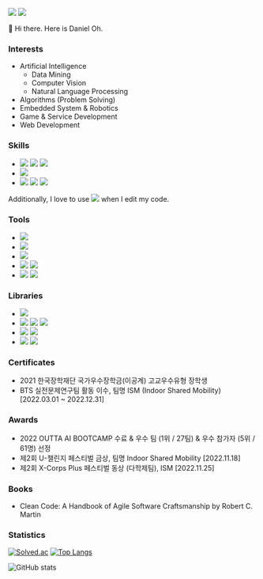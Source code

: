 <a href="ohdoyoel@gmail.com" target="_blank"><img src="https://img.shields.io/badge/ohdoyoel@gmail.com-EA4335?style=flat-square&logo=gmail&logoColor=white"/></a>
<a href="instagram.com" target="_blank"><img src="https://img.shields.io/badge/daniel.0h-E4405F?style=flat-square&logo=instagram&logoColor=white"/></a>

👋 Hi there. Here is Daniel Oh.

### Interests

- Artificial Intelligence
  - Data Mining
  - Computer Vision
  - Natural Language Processing
- Algorithms (Problem Solving)
- Embedded System & Robotics
- Game & Service Development
- Web Development

### Skills

- <a href="" target="_blank"><img src="https://img.shields.io/badge/C-A8B9CC?style=flat-square&logo=C&logoColor=black"/></a>
<a href="" target="_blank"><img src="https://img.shields.io/badge/C++-00599C?style=flat-square&logo=Cplusplus&logoColor=white"/></a>
<a href="" target="_blank"><img src="https://img.shields.io/badge/Csharp-239120?style=flat-square&logo=csharp&logoColor=white"/></a>
- <a href="" target="_blank"><img src="https://img.shields.io/badge/Python-3776AB?style=flat-square&logo=python&logoColor=white"/></a>
- <a href="" target="_blank"><img src="https://img.shields.io/badge/JavaScript-F7DF1E?style=flat-square&logo=javascript&logoColor=black"/></a>
<a href="" target="_blank"><img src="https://img.shields.io/badge/TypeScript-3178C6?style=flat-square&logo=typescript&logoColor=white"/></a>
<a href="" target="_blank"><img src="https://img.shields.io/badge/Dart-0175C2?style=flat-square&logo=dart&logoColor=white"/></a>

Additionally, I love to use <img src="https://img.shields.io/badge/Vim-019733?style=flat-square&logo=vim&logoColor=white"/> when I edit my code.

### Tools

- <a href="" target="_blank"><img src="https://img.shields.io/badge/Unity-FFFFFF?style=flat-square&logo=unity&logoColor=black"/></a>
- <a href="" target="_blank"><img src="https://img.shields.io/badge/Jupyter-F37626?style=flat-square&logo=jupyter&logoColor=white"/></a>
- <a href="" target="_blank"><img src="https://img.shields.io/badge/Flutter-02569B?style=flat-square&logo=flutter&logoColor=white"/></a>
- <a href="" target="_blank"><img src="https://img.shields.io/badge/ArmMBED-0091BD?style=flat-square&logo=arm&logoColor=white"/></a>
<a href="" target="_blank"><img src="https://img.shields.io/badge/Arduino-00878F?style=flat-square&logo=arduino&logoColor=white"/></a>
- <a href="" target="_blank"><img src="https://img.shields.io/badge/Storybook-FF4785?style=flat-square&logo=storybook&logoColor=white"/></a>
<a href="" target="_blank"><img src="https://img.shields.io/badge/Figma-F24E1E?style=flat-square&logo=figma&logoColor=white"/></a>
<!--<a href="" target="_blank"><img src="https://img.shields.io/badge/SamsungBrighticsStudio-1428A0?style=flat-square&logo=samsung&logoColor=white"/></a>-->

### Libraries

- <a href="" target="_blank"><img src="https://img.shields.io/badge/OpenCV-5C3EE8?style=flat-square&logo=opencv&logoColor=white"/></a>
- <a href="" target="_blank"><img src="https://img.shields.io/badge/scikitlearn-F7931E?style=flat-square&logo=scikitlearn&logoColor=white"/></a>
<a href="" target="_blank"><img src="https://img.shields.io/badge/Keras-D00000?style=flat-square&logo=keras&logoColor=white"/></a>
<a href="" target="_blank"><img src="https://img.shields.io/badge/PyTorch-EE4C2C?style=flat-square&logo=pytorch&logoColor=white"/></a>
- <a href="" target="_blank"><img src="https://img.shields.io/badge/NumPy-013243?style=flat-square&logo=numpy&logoColor=white"/></a>
<a href="" target="_blank"><img src="https://img.shields.io/badge/Pandas-150458?style=flat-square&logo=pandas&logoColor=white"/></a>
- <a href="" target="_blank"><img src="https://img.shields.io/badge/React-61DAFB?style=flat-square&logo=react&logoColor=white"/></a>
<a href="" target="_blank"><img src="https://img.shields.io/badge/Next.js-000000?style=flat-square&logo=nextdotjs&logoColor=white"/></a>

### Certificates

- 2021 한국장학재단 국가우수장학금(이공계) 고교우수유형 장학생
- BTS 실전문제연구팀 활동 이수, 팀명 ISM (Indoor Shared Mobility) [2022.03.01 ~ 2022.12.31]

### Awards

- 2022 OUTTA AI BOOTCAMP 수료 & 우수 팀 (1위 / 27팀) & 우수 참가자 (5위 / 61명) 선정
- 제2회 U-챌린지 페스티벌 금상, 팀명 Indoor Shared Mobility [2022.11.18]
- 제2회 X-Corps Plus 페스티벌 동상 (다학제팀), ISM [2022.11.25]

### Books

- Clean Code: A Handbook of Agile Software Craftsmanship by Robert C. Martin

### Statistics

[![Solved.ac](http://mazassumnida.wtf/api/v2/generate_badge?boj=ohdoyoel)](https://solved.ac/ohdoyoel)
[![Top Langs](https://github-readme-stats.vercel.app/api/top-langs/?username=ohdoyoel&layout=compact)](https://github.com/anuraghazra/github-readme-stats)

![GitHub stats](https://github-readme-stats.vercel.app/api?username=ohdoyoel\&rank_icon=github)


<!--
![wakatime stats](https://github-readme-stats.vercel.app/api/wakatime?username=ohdoyoel\&layout=compact)
 
![GitHub stats](https://github-readme-stats.vercel.app/api?username=ohdoyoel&show_icons=true&theme=radical)-->
